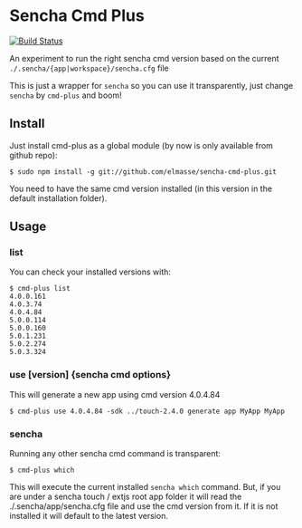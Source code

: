 # Sencha Cmd Plus

[![Build Status](https://travis-ci.org/elmasse/sencha-cmd-plus.svg)](https://travis-ci.org/elmasse/sencha-cmd-plus)

An experiment to run the right sencha cmd version based on the current `./.sencha/{app|workspace}/sencha.cfg` file

This is just a wrapper for `sencha` so you can use it transparently, just change `sencha` by `cmd-plus` and boom!


## Install

Just install cmd-plus as a global module (by now is only available from github repo):

```
$ sudo npm install -g git://github.com/elmasse/sencha-cmd-plus.git
```

You need to have the same cmd version installed (in this version in the default installation folder).

## Usage

### list
You can check your installed versions with:

```
$ cmd-plus list
4.0.0.161
4.0.3.74
4.0.4.84
5.0.0.114
5.0.0.160
5.0.1.231
5.0.2.274
5.0.3.324
```

### use [version] {sencha cmd options}
This will generate a new app using cmd version 4.0.4.84

```
$ cmd-plus use 4.0.4.84 -sdk ../touch-2.4.0 generate app MyApp MyApp
```

### sencha
Running any other sencha cmd command is transparent:

```
$ cmd-plus which
```

This will execute the current installed `sencha which` command. But, if you are under a sencha touch / extjs root app folder it will read the ./.sencha/app/sencha.cfg file and use the cmd version from it. If it is not installed it will default to the latest version.
